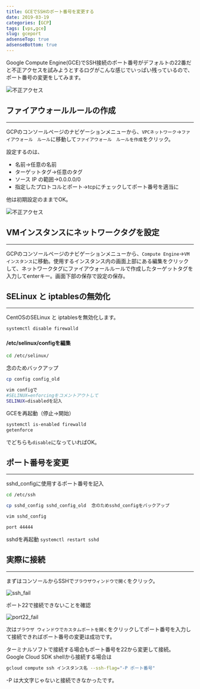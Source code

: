 ```yaml
---
title: GCEでSSHのポート番号を変更する
date: 2019-03-19
categories: [GCP]
tags: [vps,gce]
slug: gceport
adsenseTop: true
adsenseBottom: true
---
```


Google Compute Engine(GCE)でSSH接続のポート番号がデフォルトの22番だと不正アクセスを試みようとするログがこんな感じでいっぱい残っているので、ポート番号の変更をしてみます。

![不正アクセス](../../../images/gce_access.jpg)

## ファイアウォールルールの作成
---

GCPのコンソールページのナビゲーションメニューから、`VPCネットワーク`→`ファイアウォール　ルール`に移動して`ファイアウォール　ルールを作成`をクリック。  

設定するのは、  

-  名前→任意の名前
-  ターゲットタグ→任意のタグ
-  ソース IP の範囲→0.0.0.0/0
-  指定したプロトコルとポート→tcpにチェックしてポート番号を適当に

他は初期設定のままでOK。

![不正アクセス](../../../images/firewallrule.jpg)  

## VMインスタンスにネットワークタグを設定
---

GCPのコンソールページのナビゲーションメニューから、`Compute Engine`→`VMインスタンス`に移動。使用するインスタンス内の画面上部にある編集をクリックして、ネットワークタグにファイアウォールルールで作成したターゲットタグを入力してenterキー。画面下部の保存で設定の保存。

## SELinux と iptablesの無効化
---

CentOSのSELinux と iptablesを無効化します。

```sh
systemctl disable firewalld
```


#### /etc/selinux/configを編集

```sh
cd /etc/selinux/
```

念のためバックアップ

```sh
cp config config_old
```

```sh
vim configで
#SELINUX=enforcingをコメントアウトして
SELINUX=disabledを記入
```

GCEを再起動（停止→開始）    
```sh
systemctl is-enabled firewalld
getenforce
```

でどちらも`disable`になっていればOK。

## ポート番号を変更
---

sshd_configに使用するポート番号を記入

```sh
cd /etc/ssh
```
```sh
cp sshd_config sshd_config_old  念のためsshd_configをバックアップ
```
```sh
vim sshd_config
```
```sh
port 44444
```

sshdを再起動
`systemctl restart sshd`

## 実際に接続
---

まずはコンソールからSSHで`ブラウザウィンドウで開く`をクリック。

![ssh_fail](../../../images/gce_ssh_fail.jpg)

ポート22で接続できないことを確認

![port22_fail](../../../images/gce_port22_fail.jpg)  

次は`ブラウザ ウィンドウでカスタムポートを開く`をクリックしてポート番号を入力して接続できればポート番号の変更は成功です。

ターミナルソフトで接続する場合もポート番号を22から変更して接続。  
Google Cloud SDK shellから接続する場合は

```sh
gcloud compute ssh インスタンス名 --ssh-flag="-P ポート番号"
```

-P は大文字じゃないと接続できなかったです。